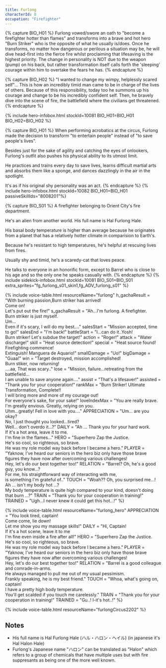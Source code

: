 ```yaml
---
title: Furlong
characterId: 8
occupation: "Firefighter"
---
```


{% capture BIO_H01 %}
Furlong vowed/swore an oath to "become a firefighter hotter than flames" and transforms into a brave and hot hero "Burn Striker" who is the opposite of what he usually is/does. Once he transforms, no matter how dangerous or perilous a situation may be, he will dive head-first into the fierce fire whilst proclaiming that lifesaving is the highest priority. The change in personality is NOT due to the weapon (pump) on his back, but rather transformation itself calls forth the 'sleeping' courage within him to overtake the fears he has.
{% endcapture %}

{% capture BIO_H02 %}
"I wanted to change my wimpy, helplessly scared self"... This is how an incredibly timid man came to be in charge of the lives of others. Because of this responsibility, today too he summons up his courage and change to be his incredibly confident self. Then, he bravely dive into the scene of fire, the battlefield where the civilians get threatened.
{% endcapture %}

{% include hero-infobox.html stockId=10081 BIO_H01=BIO_H01 BIO_H02=BIO_H02 %}

{% capture BIO_H01 %}
When performing acrobatics at the circus, Furlong made the decision to transform "to entertain people" instead of "to save people's lives".

Besides just for the sake of agility and catching the eyes of onlookers, Furlong's outfit also pushes his physical ability to its utmost limit.

He practices and trains every day to save lives, learns difficult martial arts and absorbs them like a sponge, and dances dazzlingly in the air in the spotlight.

It's as if his original shy personality was an act. 
{% endcapture %}
{% include hero-infobox.html stockId=10082 BIO_H01=BIO_H01 passiveSkillIds="8008201"%}

{% capture BIO_S01 %}
A firefighter belonging to Orient City's fire department.

He's an alien from another world. His full name is Hal Furlong Hale.

His basal body temperature is higher than average because he originates from a planet that has a relatively hotter climate in comparision to Earth's.

Because he's resistant to high temperatures, he's helpful at rescuing lives from fires.

Usually shy and timid, he's a scaredy-cat that loves peace.

He talks to everyone in an honorific form, except to Barrel who is close to his age and so the only one he speaks casually with.
{% endcapture %}
{% include sidekick-infobox.html stockId=10081 BIO_S01=BIO_S01 extra_sprites="fg_furlong_s01_skin1,fg_ADV_furlong_s01" %}

{% include voice-table.html resourceName="furlong"
h_gachaResult = "With burning passion,Burn striker has arrived!<br>Come on!<br>Let's put out the fire!"
s_gachaResult = "Ah…I'm furlong. A firefighter.<br>Burn striker is just myself.<br>Um…<br>Even if it's scary, I will do my best…."
salesStart = "Mission accepted, time to go!"
salesEnd = "I'm back!"
battleStart = "I…can do it..Yosh!<br>Burn striker! Let's subdue the target!"
action = "Roger!"
attack = "Water discharge!"
skill = "Heat source detection!"
special = "Heat source found! Firefighting commence!<br>Extinguish! Manguera de Aquario!"
smallDamage = "Uo!"
bigDamage = "Guaa!"
win = "Target destroyed, mission accomplished!<br>Burn stiker, now returning!<br>….aa, That was scary.."
lose = "Mission, failure…retreating from the battlefield…<br>I am unable to save anyone again…."
assist = "That's a lifesaver!"
assisted = "Thank you for your cooperation!"
rankMax = "Burn Striker! Ultimate Transformation, Complete!!<br>I will bring more and more of my courage out!<br>For everyone's sake, for your sake!"
loveIndexMax = "You are really brave.<br>I'm greatly envious. Greatly, relying on you.<br>Uhm…greatly! Fell in love with you…."
APPRECIATION = "Um... are you okay?<br>No, I just thought you looked...tired?<br>Well... don't overdo it...?"
DAILY = "Ah ... Thank you for your hard work.<br>If it's a hot area, leave it to me.<br>I'm fine in the flames..."
HERO = "Superhero Zap the Justice.<br>He's so cool, so righteous, so brave.<br>He was my role model way back before I became a hero."
PLAYER = "Yaknow, I've heard our seniors in the hero biz only have those brave figures they have now after overcoming various challenges!<br>Hey, let's do our best together too!"
RELATION = "Barrel? Oh, he's a good guy, you know…?<br>For me, his straightforward way of interacting with me,<br>is something I'm grateful of.."
TOUCH = "Woah??  Oh, you surprised me...!<br>Ah ... isn't my body hot ...?<br>My body temperature is quite high compared to your kind, doesn't doing that burn ...?"
TRAIN = "Thank you for your cooperation in training!"
TRAINED = "Ugh...I never knew it could get this hot...!"
%}

{% include voice-table.html resourceName="furlong_hero"
APPRECIATION = "You look tired, captain!<br>Come come, lie down!<br>Let me show you my massage skills!"
DAILY = "Hi, Captain!<br>If it's a hot scene, leave it to me<br>I'm fine even inside a fire after all!"
HERO = "Superhero Zap the Justice.<br>He's so cool, so righteous, so brave.<br>He was my role model way back before I became a hero."
PLAYER = "Yaknow, I've heard our seniors in the hero biz only have those brave figures they have now after overcoming various challenges!<br>Hey, let's do our best together too!"
RELATION = "Barrel is a good colleague and comrade-in-arms.<br>He always managed to pull me out of my usual pessimism.<br>Frankly speaking, he is my best friend."
TOUCH = "Whoa, what's going on, captain!<br>I have a pretty high body temperature.<br>You'll get scalded if you touch me carelessly."
TRAIN = "Thank you for your cooperation in training!"
TRAINED = "Gu..! I-it's hot..!"
%}

{% include voice-table.html resourceName="furlongCircus2202"
%}

## Notes

- His full name is Hal Furlong Hale (ハル・ハロン・ヘイル) (in japanese it's Hal Halon Hale)
- Furlong's Japanese name "ハロン" can be translated as "Halon" which refers to a group of chemicals that have multiple uses but with fire suppresants as being one of the more well known.
